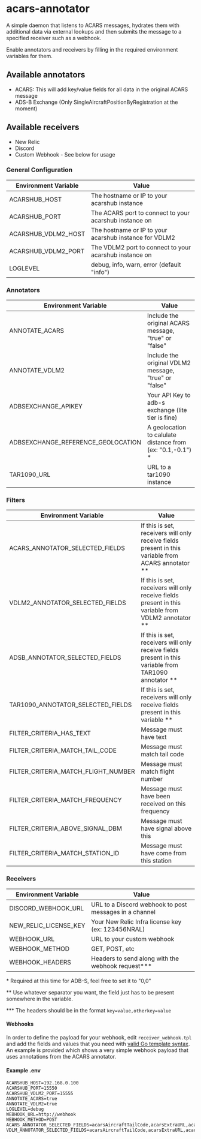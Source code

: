# acars-annotator

A simple daemon that listens to ACARS messages, hydrates them with additional
data via external lookups and then submits the message to a specified receiver
such as a webhook.

Enable annotators and receivers by filling in the required environment
variables for them.

## Available annotators

- ACARS: This will add key/value fields for all data in the original ACARS
  message
- ADS-B Exchange (Only SingleAircraftPositionByRegistration at the moment)

## Available receivers

- New Relic
- Discord
- Custom Webhook - See below for usage

### General Configuration

| Environment Variable             | Value                                                  |
| -------------------------------- | ------------------------------------------------------ |
| ACARSHUB_HOST                    | The hostname or IP to your acarshub instance           |
| ACARSHUB_PORT                    | The ACARS port to connect to your acarshub instance on |
| ACARSHUB_VDLM2_HOST              | The hostname or IP to your acarshub instance for VDLM2 |
| ACARSHUB_VDLM2_PORT              | The VDLM2 port to connect to your acarshub instance on |
| LOGLEVEL                         | debug, info, warn, error (default "info")              |

### Annotators

| Environment Variable               | Value                                                       |
| ---------------------------------- | ----------------------------------------------------------- |
| ANNOTATE_ACARS                     | Include the original ACARS message, "true" or "false"       |
| ANNOTATE_VDLM2                     | Include the original VDLM2 message, "true" or "false"       |
| ADBSEXCHANGE_APIKEY                | Your API Key to adb-s exchange (lite tier is fine)          |
| ADBSEXCHANGE_REFERENCE_GEOLOCATION | A geolocation to calulate distance from (ex: "0.1,-0.1") \* |
| TAR1090_URL                        | URL to a tar1090 instance                                   |

### Filters

| Environment Variable                   | Value                                                                                                   |
| -------------------------------------- | ------------------------------------------------------------------------------------------------------- |
| ACARS_ANNOTATOR_SELECTED_FIELDS        | If this is set, receivers will only receive fields present in this variable from ACARS annotator \*\*   |
| VDLM2_ANNOTATOR_SELECTED_FIELDS        | If this is set, receivers will only receive fields present in this variable from VDLM2 annotator \*\*   |
| ADSB_ANNOTATOR_SELECTED_FIELDS         | If this is set, receivers will only receive fields present in this variable from TAR1090 annotator \*\* |
| TAR1090_ANNOTATOR_SELECTED_FIELDS      | If this is set, receivers will only receive fields present in this variable \*\*                        |
| FILTER_CRITERIA_HAS_TEXT               | Message must have text                                                                                  |
| FILTER_CRITERIA_MATCH_TAIL_CODE        | Message must match tail code                                                                            |
| FILTER_CRITERIA_MATCH_FLIGHT_NUMBER    | Message must match flight number                                                                        |
| FILTER_CRITERIA_MATCH_FREQUENCY        | Message must have been received on this frequency                                                       |
| FILTER_CRITERIA_ABOVE_SIGNAL_DBM       | Message must have signal above this                                                                     |
| FILTER_CRITERIA_MATCH_STATION_ID       | Message must have come from this station                                                                |

### Receivers

| Environment Variable  | Value                                                  |
| --------------------- | ------------------------------------------------------ |
| DISCORD_WEBHOOK_URL   | URL to a Discord webhook to post messages in a channel |
| NEW_RELIC_LICENSE_KEY | Your New Relic Infra license key (ex: 123456NRAL)      |
| WEBHOOK_URL           | URL to your custom webhook                             |
| WEBHOOK_METHOD        | GET, POST, etc                                         |
| WEBHOOK_HEADERS       | Headers to send along with the webhook request\*\*\*   |

\* Required at this time for ADB-S, feel free to set it to "0,0"

\*\* Use whatever separator you want, the field just has to be present somewhere
in the variable.

\*\*\* The headers should be in the format `key=value,otherkey=value`

#### Webhooks

In order to define the payload for your webhook, edit `receiver_webhook.tpl`
and add the fields and values that you need with
[valid Go template syntax](https://pkg.go.dev/text/template).
An example is provided which shows a very simple webhook payload
that uses annotations from the ACARS annotator.

#### Example .env

```
ACARSHUB_HOST=192.168.0.100
ACARSHUB_PORT=15550
ACARSHUB_VDLM2_PORT=15555
ANNOTATE_ACARS=true
ANNOTATE_VDLM2=true
LOGLEVEL=debug
WEBHOOK_URL=http://webhook
WEBHOOK_METHOD=POST
ACARS_ANNOTATOR_SELECTED_FIELDS=acarsAircraftTailCode,acarsExtraURL,acarsFlightNumber,acarsFrequencyMHz,acarsMessageText
VDLM_ANNOTATOR_SELECTED_FIELDS=acarsAircraftTailCode,acarsExtraURL,acarsFlightNumber,vdlm2FrequencyHz,acarsMessageText
```
